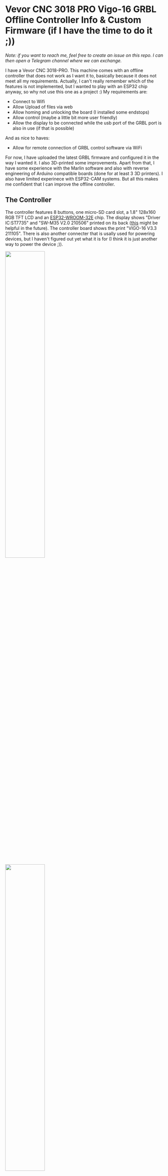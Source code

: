 # Vevor CNC 3018 PRO Vigo-16 GRBL Offline Controller Info &amp; Custom Firmware (if I have the time to do it ;))

*Note: if you want to reach me, feel free to create an issue on this repo. I can then open a Telegram channel where we can exchange.*

I have a Vevor CNC 3018-PRO. This machine comes with an offline controller that does not work as I want it to, basically because it does not meet all my requirements. Actually, I can't really remember which of the features is not implemented, but I wanted to play with an ESP32 chip anyway, so why not use this one as a project :) My requirements are:

* Connect to Wifi
* Allow Upload of files via web
* Allow homing and unlocking the board (I installed some endstops)
* Allow control (maybe a little bit more user friendly)
* Allow the display to be connected while the usb port of the GRBL port is also in use (if that is possible)

And as nice to haves:

* Allow for remote connection of GRBL control software via WiFi

For now, I have uploaded the latest GRBL firmware and configured it in the way I wanted it. I also 3D-printed some improvements. Apart from that, I have some experience with the Marlin software and also with reverse engineering of Arduino compatible boards (done for at least 3 3D printers). I also have limited experinece with ESP32-CAM systems. But all this makes me confident that I can improve the offline controller.

## The Controller

The controller features 8 buttons, one micro-SD card slot, a 1.8" 128x160 RGB TFT LCD and an [ESP32-WROOM-32E](https://www.espressif.com/sites/default/files/documentation/esp32-wroom-32e_esp32-wroom-32ue_datasheet_en.pdf) chip. The display shows "Driver IC:ST7735" and "SW-M35 V2.0 210506" printed on its back ([this](https://techoverflow.net/2023/05/30/minimal-esp32-platformio-128x160px-tft-display-example-using-adafruit-st7735/) might be helpful in the future). The controller board shows the print "VIGO-16 V3.3 211105". There is also another connecter that is usally used for powering devices, but I haven't figured out yet what it is for (I think it is just another way to power the device ;)).

<image src="images/Board-with-Display.jpg" width="50%" />
<image src="images/Board-with-Display-Back.jpg" width="50%" />
<image src="images/Board-with-ESP32-WROOM-32E.jpg" width="50%" />

### Connecting the controller

I first idea was to maybe use the cable connection to connect to the board. However, there is another connector on the board named P3 that features 5 pins. I soldered some metal pins to the conenctor to be able to use them. After that, I tried to connect a USB connector directly to the pins. For that I tested which bpin is GND (left-most pin is GND, right-most is nost likely 5V, I guessed). When connected to a PC, the device starts, but no device is recognized on the PC. My theory at this point: the board does not have an integrated USB-to-serial converter.

I measured that one of the pins is connected to the TXD 0 pin of the ESP chip ([see pinout here](https://mischianti.org/2021/05/26/esp32-wroom-32-high-resolution-pinout-and-specs/) and [data sheet here](https://www.espressif.com/sites/default/files/documentation/esp32-wroom-32e_esp32-wroom-32ue_datasheet_en.pdf)). This seemed to confirm my guess. This now leaves me with several options that I think I could try:

* use an USB-to-serial converter I bought a while ago to debug serial connections
* try use an USB ASP/ISP device (would that work?)
* try to use the ESP32-CAM-MB board that came with my ESP32-CAM devices

I went for the last option as I thought this setup was already very close to the setup I expected to work.

<image src="images/ESP32-CAM-MB.jpg" width="50%" />

The first thing I want to do is store a backup of the flash on the chip so I can restore the original firmware (so I don't end up with an unsable display during the development process). On [Youtube](https://www.youtube.com/watch?v=2GwzbBn7uRw) I found a video on how to backup an ESP32. However, I only used the first few minutes to start my work. In there he basically explains on how to find the right commands via ArduinoIDE to use the `esptool` to dump the flash. This is done by configuring the ArduinoIDE correctly for an ESP32 board and run the upload with the USB-to-serial device connected, but without an ESP32 board connected.

Next, I had to figure out which pins are connected to what. The ESP32-CAM-MB connects to the back of the [ESP32-CAM](https://mischianti.org/2021/09/02/esp32-cam-high-resolution-pinout-and-specs/) module. Based on this I figured out the connections (pins numbers from left to right on the VIGO-16 board):

1. GND -> second pin from top left
2. Reset -> bottom right pin
3. TX -> second pin from bottom right
4. RX -> third pin from bottom right
5. 5V -> top left pin

<image src="images/USB-Connector-Display.jpg" width="50%" />
<image src="images/USB-Connector-ESP32-CAM-MB.jpg" width="50%" />

This connection allows for automatic reset via the ESP32-CAM-MB. Now I tried to determine the ESP32 system info for the connected board, but the `esptool` reported that the device was in the wrong boot mode. From the ESP32-CAM modules I know that a specific button has to be pressed to put the board into upload mode. With my multimeter I could find that the ESC button on the VIGO-16 board is connected to `GPIO0`. After keeping the ESC button pressed during conenction, the `esptool` can finally connect to the chip.

### Making a Backup

First, I need to find out which kind of chip is used. I ran the following command (use the COM port you have; as you can see, I use Windows BTW ;) Should work similarly on Linux):

```
esptool.exe --port "COM8" flash_id
```

The output is:

```
esptool.py v4.5.1
Serial port COM8
Connecting............
Detecting chip type... Unsupported detection protocol, switching and trying again...
Connecting....
Detecting chip type... ESP32
Chip is ESP32-D0WD-V3 (revision v3.0)
Features: WiFi, BT, Dual Core, 240MHz, VRef calibration in efuse, Coding Scheme None
Crystal is 40MHz
MAC: xx:xx:xx:xx:xx:xx (replaced)
Uploading stub...
Running stub...
Stub running...
Manufacturer: 20
Device: 4016
Detected flash size: 4MB
Hard resetting via RTS pin...
```

This gives me the info that I need to pull a backup: the flash size. With this, I can pull the backup of the chip with the followin command:

```
esptool.exe --chip esp32 --port "COM8" --baud 921600 read_flash 0 0x400000 flash_contents.bin
```

The resulting file can be found in the "backup" folder (I created two additional backups, just to be sure ;)).

### Restoring a Backup

Then, I tried to restore the backup. This is done via this command:

```
esptool.exe --chip esp32 --port "COM8" --baud 921600  --before default_reset --after hard_reset write_flash  -z --flash_mode dio --flash_freq 40m --flash_size detect 0x0 flash_contents.bin
```

This worked for me, the display seems to work as before. Hence, I am now safe to run another software on the system I just need to start implementing :)

## Display connection

To configure the connection to the display correctly, I need to figure out the connections of the pins first. Then, I also need to understand how the configuration of the display libraries work. I measured the pins of the display and this is the result and added the pin descriptions that are very hard to read from the LCD board (LCD1 pins from top to bottom seen from the top of the controller board):

1. BLK -> via R19 to pin 28 -> GPIO 17 (Backlight)
2. CS  -> via R8 to pin 23  -> GPIO 15 (Chip Select/Slave Select)
3. D/C -> via R7 to pin 14  -> GPIO 12 (Data/Command; =RS Register Select?)
4. RES -> via R6 to pin 24  -> GPIO  2
5. SDA -> via R5 to pin 13  -> GPIO 14 (SPI Data; connect to MOSI?)
6. SCL -> via R4 to pin 16  -> GPIO 13 (SPI Clock)
7. VCC
8. GND

## Programming the ESP32

I created a simple "Hello World!" example for the ESP32 in basically no time and it was running sucessfully. While uploading the program to the ESP32 worked, I couldn't see any output when connecting the serial monitor. A little googeling helped me to figure out the correct settings in the PlatformIO ini file.

### Controlling the Display

My next goal then was to show some output on the display to give me some feedback (beside the serial monitor that I can use for this). However, I had a steep learning curve to tackle at this point. I tried to simply use the pin numbers from the sites linked above. No luck. The numbers in the black squares in the picture from `mischianti.org` didn't work and neither did the pin numbers from the data sheet. Sometimes the display flickered and I heard something coming from the speaker, but the display did not show anything. This led me to two ideas:

1. the pins could be incorrect (but I verified them again with my multimeter)
2. maybe the default pin settings of the ESP32 variant I am using are conflicting with my setup

First, I introduced my own variant of the ESP32 so I would be able to define all the pins to my requirements. Figuring out how this works was not that easy, but my default program worked even after using my own variant. Then, I tried to connect to the display again, again with no luck.

This led me to read something about the different communication methods of an ESP32: I2C and SPI. After understanding the difference and seeing that the display was basically connected to one of the SPI interfaces (HSPI), I was rather sure that I have to configure the SPI correctly to communicate with the display.

While trying to set the correct pins in the `pins_arduino.h` of my variant, I recognized that the pins that are mentioned there are actually not pins, but GPIO numbers. That one was a hard learning for me. The default RX/TX settings finally lead me to this idea and after setting the correct GPIOs for the SPI and also setting the right GPIOs for the display in the library I use, the display finally works!

Next steps:

1. make the speaker work
2. make the SD card reader work
3. make the buttons work
4. make the Wifi (and Bluetooth?) work
5. connect to the GRBL board via serial connection
6. implement nice menus etc.

### Controlling the Speaker

There is a small speaker that could provide some feedback as well. And after connecting the display maybe this a simpler task with a "low hanging fruit" :) I knew there was a speaker, but I didn't know where it was located and I did not know how the component looked like. Nevertheless, I found the speaker and via some electronic parts (Q3 and R25) it is connected to pin 33 (GPIO 21). Maybe this is good starting point.

Actually, implementing the speaker was really easy. With some googeling I found a nice `pitches.h` file that can be used with the standard Arduino `tones()` function. Now, I can also give audio feedback.

Next steps:

1. ~~make the speaker work~~
2. make the SD card reader work
3. make the buttons work
4. make the Wifi (and Bluetooth?) work
5. connect to the GRBL board via serial connection
6. implement nice menus etc.

### Accessing the microSD card

As always, figuring out the pin connections (from left to right):

1. unused? (SD: Card Inserted = GND)
2. unused            (SD pin 8) 
3. pin 31 -> GPIO 19 (SD pin 7: Data Out)
4. GND               (SD pin 6)
5. pin 30 -> GPIO 18 (SD pin 5: Serial Clock)
6. VCC               (SD pin 4)
7. pin 37 -> GPIO 23 (SD pin 3: Data In)
8. pin 29 -> GPIO  5 (SD pin 2: Chip Select)
9. unused            (SD pin 1)

The pins (in reverse order, pin 1 is the "card in" signal, which is pulled to GND if card is inserted) correspond the different microSD contacts as shown [here](https://mischianti.org/2021/03/28/how-to-use-sd-card-with-esp32-2/). The pin connections seem to indicate that the second SPI interface (VSPI) is used for the SD card access.

I had the feeling that I should be using the VSPI as the default and set up the HSPI specifically of the TFT. I had to figure out how to set up the second SPI as I didn't find any indication that two SPIs are instantiated by default.

After I got the HSPI for the SPI switched over to manual setup, I followed the abovementioned guide to run some basic SD card access steps. All worked well as now the default SPI is VSPI (to wich the SD card reader is attached). Listing the files worked flawlessly.

Next steps:

1. ~~make the speaker work~~
2. ~~make the SD card reader work~~
3. make the buttons work
4. make the Wifi (and Bluetooth?) work
5. connect to the GRBL board via serial connection
6. implement nice menus etc.

### Reading the buttons

The button pins are as follows:

* +X  -> pin  4 -> GPIO 36
* -X  -> pin  5 -> GPIO 39
* +Y  -> pin  6 -> GPIO 34
* -Y  -> pin  7 -> GPIO 35
* SET -> pin  8 -> GPIO 32
* +Z  -> pin 10 -> GPIO 25
* -Z  -> pin 11 -> GPIO 26
* ESC -> pin 25 -> GPIO  0

With this information I tried to figure out how to react to button presses wihtout having to regularly poll the button state. This is possible with external interrupts as shown [here](https://microcontrollerslab.com/esp32-external-interrupts-tutorial-arduino-ide/). With some macro-magic and a debouncing library I added all the button code. This currently supports single, double and long press. There is another example [here](https://forum.arduino.cc/t/adding-a-double-click-case-statement/283504) that does not use interrupts. Maybe I have to look at this later.

Next steps:

1. ~~make the speaker work~~
2. ~~make the SD card reader work~~
3. ~~make the buttons work~~
4. make the Wifi (and Bluetooth?) work
5. connect to the GRBL board via serial connection
6. implement nice menus etc.

### Wifi Connection

For connecting the WiFi I used [this tutorial](https://randomnerdtutorials.com/esp32-useful-wi-fi-functions-arduino/). AP mode as well as STA mode work like a charm. There is also some information about reacting to WiFi events, which seems quite useful. I also saw that if I want to use both the AP and the STA mode at the same time [I need to determine the channel of the WiFi STA I want to use first and then prepare the AP with that channel for it to be able to work](https://forum.arduino.cc/t/esp8266-wifi_ap_sta-mode-wie-richtig-benutzen/556529/9).

I didn't bother about Bluetooth right now, as I currently don't see any real requirement apart from mobile app development (which I currently don't want to dig into).

#### Intermezzo: Web Server

I definitely want to run a webserver on the ESP32 to be able to upload files through the server to the SD card and ideally to directly communicate with the server via a simulated COM port. On the client side I might be able to use the software from [this](https://tibbo.com/soi/software.html) page for the connection with Windows and Linux.

For the an asynchronous server I found [this page](https://myhomethings.eu/de/esp32-asynchroner-webserver/) with a simple introduction. However, I think I'll have to implement a more capable system that is comparable to the [ESP3D project](https://github.com/luc-github/ESP3D). I think I might have to borrow some of the ideas from there to speed up my project. While looking at that project, I also found the [FludiNC](https://github.com/bdring/FluidNC) project, which sounds also very interesting (although I'm not going to switch my CNC and laser controller boards for an ESP32 anytime soon).

No implementation as of yet... But I recognized that the size of the image is already 805177 bytes of 1310720. I guess I will have to resize the partitions or store some data somewhere else to make use of the 4MB size of the ESP32 flash. Or maybe this is actually the limit?

Next steps:

1. ~~make the speaker work~~
2. ~~make the SD card reader work~~
3. ~~make the buttons work~~
4. ~~make the Wifi (and Bluetooth?) work~~
5. connect to the GRBL board via serial connection
6. implement nice menus etc.

### Connecting to the GRBL board

I have a spare GRBL board that can be used for my laser cutter. I think the Vevor CNC board will have a similar serial connection. Hence, I tried to derive the correct pins of the connector from the [board details](https://github.com/makerbase-mks/MKS-DLC/tree/master/hardware/MKS%20DLC%20V2.1_001), which show the pinout.

Based on this and looking at the connection cable, I would assume the following pin connection setup (looking at the port from the front):

```
1 3 5 7
2 4 6 8
```

* 1 (not connected)
* 2 TX  -> via R38 to pin 12       -> GPIO 27
* 3 RST -> via Q1 and R1 to pin 36 -> GPIO 22
* 4 RX  -> via R37 to pin 9        -> GPIO 33
* 5+6 GND
* 7+8 5V

I didn't find any connection to pin 1, but if these pin connections are correct, then the pinout from the offline controller board should be exactly the same as on the GRBL board (with TX and RX being switched).

I am not sure why pin 3 is connected to Q1, but I would expect that this allows for e.g. a reset of the GRBL board or similar. Indeed, if I pull up GPIO 22, pin 3 of the connector is connected to GND. I will have to test with the Vevor board whether this pull-down has any effect.

I checked the behavior of the CNC if I pull the pin to GND manually. Indeed, the CNC is reset. Also, if one of the CNC endstops is hit during the CNC process, the display (with the original firmware) shows an alarm and offers to reset the GRBL board. I guess this is the functionality that they implemented.

## Current Display and Web Views

### Display Views
<image src="images/Display-Boot.jpg" width="30%" />
<image src="images/Display-Home.jpg" width="30%" />
<image src="images/Display-Move.jpg" width="30%" />
<image src="images/Display-SPN.jpg" width="30%" />
<image src="images/Display-Alarm.jpg" width="30%" />
<image src="images/Display-Files.jpg" width="30%" />
<image src="images/Display-Run.jpg" width="30%" />
<image src="images/Display-Settings.jpg" width="30%" />
<image src="images/Display-About.jpg" width="30%" />

### Web Views
<image src="images/Web-Control.jpg" width="30%" />
<image src="images/Web-Files.jpg" width="30%" />
<image src="images/Web-Print.jpg" width="30%" />
<image src="images/Web-Running.jpg" width="30%" />
<image src="images/Web-Settings.jpg" width="30%" />
<image src="images/Web-About.jpg" width="30%" />

## Implementation

### First Steps

After preparing the knowledge I needed about the offline controller, I wanted to start implementing the boot screen. For doing that, I took a Vevor image from the internet, altered it a little bit to look similar to the old image and then converted it to an `.h` file to be able to draw it. I used [this online converter](http://www.rinkydinkelectronics.com/t_imageconverter565.php) and [this software](https://sourceforge.net/projects/lcd-image-converter/) to convert the image into the required format.

While doing so I recognized that the display didn't show the right colors, but inverted some of them. According to my Google search, this is caused by the incorrect setup of the graphics library. The bad thing: if I configured the library to show the colors correctly, the column and row offsets of the pixels where incorrect. Setting the column and row offset, however, is done via a protected method on the library class. So I had to derive my own class of the graphics library that acually does what I want: correct colors AND correct offsets.

After fixing this, I was able to show the bitmap as I wanted. I also had to fix the initialization of the speaker stuff, as it produced an error message.

### Basic Connection to the GRBL Board

After setting the correct RX/TX pins for the second serial, I am able to connect my serial monitor via the display to the GRBL contoller. By just pushing everything that is received via one serial to the other, I am able to controle the GRBL board directly. During my tests I also checked whether it is possible to use the USB connection in parallel to the display connection. As soon as the display is connected, the USB connection does not work anymore. No commands are accepted. It seems to me that I need to alter the [GRBL firmware](https://github.com/gnea/grbl) to make use of two ports in parallel (which would be my aim). However, I also read that on some boards the RX/TX pins of the display connector and the USB connector on the GRBL board are actually the same, which would not allow for parallel use.

Next steps:

1. ~~make the speaker work~~
2. ~~make the SD card reader work~~
3. ~~make the buttons work~~
4. ~~make the Wifi (and Bluetooth?) work~~
5. ~~connect to the GRBL board via serial connection~~
6. implement nice menus etc.

### Implementation Planning

Now I am at the point where I need to sketch out how to move forward. There are a lot of things I want to achieve, but of course I don't want to do everything by myself. I'll rather crawl through some implementations from others, think of what I need and integrate the ideas into my own firmware (hoping that it all fits into the 4MB flash size of the chip). I would like to have the following points, and I think I am going to implement them in the following order:

1. WiFi STA and AP in parallel
    * if STA is not connected, start AP anayway
2. configure STA and AP mode over a web interface
3. allow for OTA updates via a web interface

After those, I want the following things in addiotion (unordered for now):

* Web interface for control, files, printing and serial terminal (wifi config and update is ideally already there, see above)
* Web serial connection
* Display implementation for control, files, printing and network info
* (GRBL board topic; maybe not required with web serial connection) allow USB and display in parallel

### Implementation Planning - revised

I fiddled around a little bit with the SPIFFS storage for files and it works really well and easy. While I was implementing that, I decided to change my plan:

1. ~~WiFi STA and AP in parallel~~
    * ~~if STA is not connected, start AP anyway~~ (both already done)
2. implement OTA updates via the web interface
3. configure STA and AP mode over a web interface

I want to switch the two points because of "bootstrapping" reasons. With the OTA update, I will be able to exchange the current app image on the ESP32 easily via the web interface. In the initial phase, I will just create a simple web site (non-compressed html; possibly without CSS) stored on the SPIFFS partition to upload the new image. With that done, I can upload a new app image OTA any time (and I will potentially reduce wear by using a different partition on every update). I expect that the upload process is quite similar for OTA and SPIFFS files.

When this is done, I will create a new web page and a new firmware, that also allows for uploading the web file for the SPIFFS partition. With this, I can exchange the image or the web part whenever I want via the web interface. That sounds very convenient to me. After reading [this](https://randomnerdtutorials.com/esp32-ota-over-the-air-arduino/) solution, I feel I can just use the suggested library and I can be done with mostly everything for the webserver I need in now time. It does not allow for single file upload to SPIFFS, but I can generate the SPIFFS binary file from my VS Code project just fine, so the upload of a bin file is totally sufficient for me.

And wow, this was a quick one. With the [AsyncElegantOTA](https://randomnerdtutorials.com/esp32-ota-over-the-air-arduino/) library, the updates are already working. Looking at the library, the code isn't really that complicated, but I don't mind the small "buy me a coffee" icon on the page for now ;).

### Implementation next steps

Again, I changed my plans a little bit. I'm working very agile ;). I added the menu screen, the control screen and the info screen to the display already. Buttons work on the screens, but not all of them have some logic behind them that has an effect. OTA is working nicely so far. However, sometimes I still need to connect the device to the serial port to flash and monitor it when I run into errors. Didn't happen to often, though, so for now I run the display off an USB charger.

The next steps for me are now:
1. ~~WiFi STA and AP in parallel~~
    * ~~if STA is not connected, start AP anyway~~ (both already done)
2. ~~implement OTA updates via the web interface~~
3. Display implementation for settings (only feed rate and baud rate?)
4. configure STA and AP mode over a web interface

and after that (most likely in this order):

* GRBL board connection
* Web serial connection
* Web interface for control, files, printing and serial terminal (wifi config and update is ideally already there, see above)
* Display implementation for files and printing
* (GRBL board topic; maybe not required with web serial connection) allow USB and display in parallel

### Settings implemented

The settings are now implemented, altough I only implemented feed rate and baud rate (for the serial to the GRBL board). The information is stored in the NVM (non-volatile memory), so it will survive any reboot and update. The only missing thing on the display is the file implementation. However, as this requires some testing with the GRBL board (is this file really processed?), I'm going to push this back a little bit. One idea that I had: maybe if I stop the communication of the serial port to the GRBL board, the board can be connected via USB? This would solve my problem, but I fear that this will not work. As far as I can remember this worked for my Laser cutter, but I'll have to test that with the machine directly. So, next points in the order I see them now:

1. ~~WiFi STA and AP in parallel~~
    * ~~if STA is not connected, start AP anyway~~ (both already done)
2. ~~implement OTA updates via the web interface~~
3. ~~Display implementation for settings (only feed rate and baud rate?)~~
    * ~~maybe add "disconnect" functionality if that frees the USB connection?~~ (does not work)
4. ~~GRBL board connection~~ (done)
    * ~~maybe a good point in time to look also at this: (GRBL board topic; maybe not required with web serial connection) allow USB and display in parallel~~ (seems impossible with my GRBL board as the USB and the display port connect to the same pins of the processor)
5. configure STA and AP mode over a web interface (pushed back)
6. ~~Web serial connection~~ (works, yay! But consumes a lot of processing power making OTA nearly impossible :()
7. Web interface for control, files, printing and serial terminal (wifi config ~~and update~~ (done) is ideally already there, see above)
8. Display implementation for files and printing

NOTE: in the current state the OTA functionality is not really usable. I think I have to change my programming style to consume less resources. That will require some refactoring, I think :(


## Later

* ~~[partition tables and embedding binary data](https://docs.platformio.org/en/latest/platforms/espressif32.html#partition-tables), see also [here](https://community.platformio.org/t/unable-to-build-and-upload-spiffs-filesystem-image-with-framework-esp-idf/17820/2) and [here](https://github.com/espressif/arduino-esp32/blob/master/tools/partitions/default.csv)~~
* ~~[OTA updates](https://randomnerdtutorials.com/esp32-over-the-air-ota-programming/) and [AsyncElegantOTA](https://randomnerdtutorials.com/esp32-ota-over-the-air-arduino/)~~
* ~~[Preferences](https://randomnerdtutorials.com/esp32-save-data-permanently-preferences/)~~
* [GRBL quick reference](https://www.sainsmart.com/blogs/news/grbl-v1-1-quick-reference) and [GRBL command documentation](https://github.com/gnea/grbl/tree/master/doc/markdown)
* [Websockets](https://randomnerdtutorials.com/esp32-websocket-server-arduino/) and [here as well](https://github.com/me-no-dev/ESPAsyncWebServer#async-websocket-plugin)
* [onReceive for Serial](https://github.com/espressif/arduino-esp32/blob/master/libraries/ESP32/examples/Serial/OnReceive_Demo/OnReceive_Demo.ino)
* [RGB565 Color Picker](https://barth-dev.de/online/rgb565-color-picker/)
* [Pixel editor](https://apps.lospec.com/pixel-editor) (good for figuring out how to draw something)
* [Online Arduino ESP32 simulator](https://wokwi.com/projects/new/esp32) (unfortunately, very slow when working with a display, but still allows to try some things...)